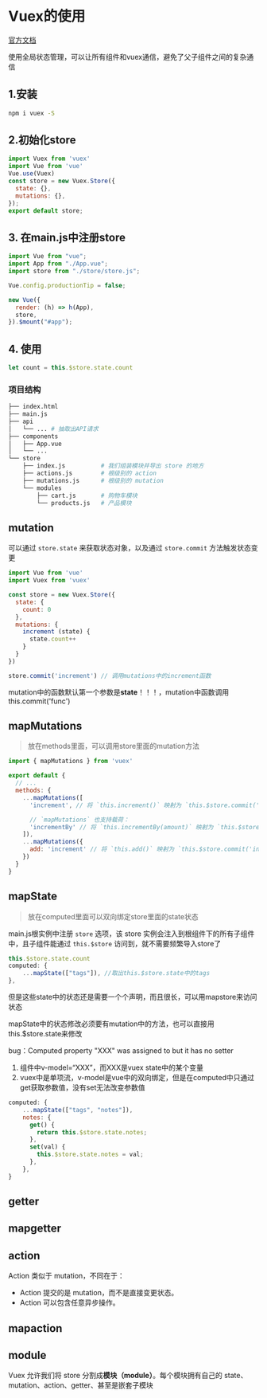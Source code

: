 # Vuex的使用

[官方文档](https://vuex.vuejs.org/zh/)

使用全局状态管理，可以让所有组件和vuex通信，避免了父子组件之间的复杂通信

## 1.安装

```bash
npm i vuex -S
```

## 2.初始化store

```js
import Vuex from 'vuex'
import Vue from 'vue'
Vue.use(Vuex)
const store = new Vuex.Store({
  state: {},
  mutations: {},
});
export default store;
```

## 3. 在main.js中注册store

```js
import Vue from "vue";
import App from "./App.vue";
import store from "./store/store.js";

Vue.config.productionTip = false;

new Vue({
  render: (h) => h(App),
  store,
}).$mount("#app");

```

## 4. 使用

```js
let count = this.$store.state.count
```



### 项目结构

```bash
├── index.html
├── main.js
├── api
│   └── ... # 抽取出API请求
├── components
│   ├── App.vue
│   └── ...
└── store
    ├── index.js          # 我们组装模块并导出 store 的地方
    ├── actions.js        # 根级别的 action
    ├── mutations.js      # 根级别的 mutation
    └── modules
        ├── cart.js       # 购物车模块
        └── products.js   # 产品模块
```

## mutation

可以通过 `store.state` 来获取状态对象，以及通过 `store.commit` 方法触发状态变更

```js
import Vue from 'vue'
import Vuex from 'vuex'

const store = new Vuex.Store({
  state: {
    count: 0
  },
  mutations: {
    increment (state) {
      state.count++
    }
  }
})

store.commit('increment') // 调用mutations中的increment函数
```

mutation中的函数默认第一个参数是**state**！！！，mutation中函数调用this.commit('func')



## mapMutations

> 放在methods里面，可以调用store里面的mutation方法

```js
import { mapMutations } from 'vuex'

export default {
  // ...
  methods: {
    ...mapMutations([
      'increment', // 将 `this.increment()` 映射为 `this.$store.commit('increment')`

      // `mapMutations` 也支持载荷：
      'incrementBy' // 将 `this.incrementBy(amount)` 映射为 `this.$store.commit('incrementBy', amount)`
    ]),
    ...mapMutations({
      add: 'increment' // 将 `this.add()` 映射为 `this.$store.commit('increment')`
    })
  }
}
```

## mapState

> 放在computed里面可以双向绑定store里面的state状态

main.js根实例中注册 `store` 选项，该 store 实例会注入到根组件下的所有子组件中，且子组件能通过 `this.$store` 访问到，就不需要频繁导入store了

```js
this.$store.state.count
computed: {
    ...mapState(["tags"]), //取出this.$store.state中的tags
},
```

但是这些state中的状态还是需要一个个声明，而且很长，可以用mapstore来访问状态

mapState中的状态修改必须要有mutation中的方法，也可以直接用this.$store.state来修改

bug：Computed property "XXX" was assigned to but it has no setter

1. 组件中v-model=“XXX”，而XXX是vuex state中的某个变量
2. vuex中是单项流，v-model是vue中的双向绑定，但是在computed中只通过get获取参数值，没有set无法改变参数值

```js
computed: {
    ...mapState(["tags", "notes"]),
    notes: {
      get() {
        return this.$store.state.notes;
      },
      set(val) {
        this.$store.state.notes = val;
      },
    },
}
```



## getter

## mapgetter

## action

Action 类似于 mutation，不同在于：

- Action 提交的是 mutation，而不是直接变更状态。
- Action 可以包含任意异步操作。

## mapaction

## module

Vuex 允许我们将 store 分割成**模块（module）**。每个模块拥有自己的 state、mutation、action、getter、甚至是嵌套子模块